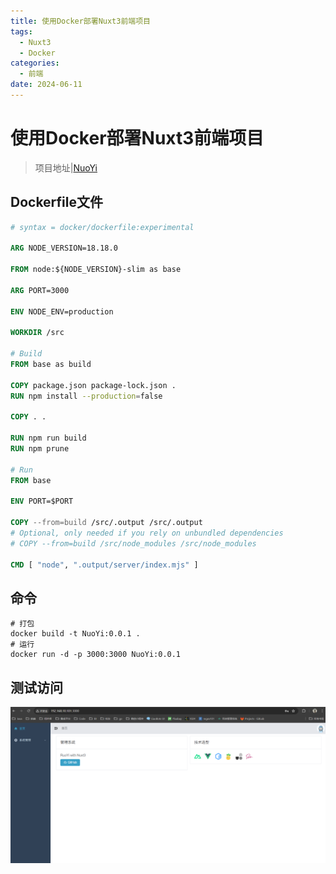```yaml
---
title: 使用Docker部署Nuxt3前端项目
tags:
  - Nuxt3
  - Docker
categories:
  - 前端
date: 2024-06-11
---
```


# 使用Docker部署Nuxt3前端项目

> 项目地址|[NuoYi](https://github.com/zorroe/NuoYi)

## Dockerfile文件

```dockerfile
# syntax = docker/dockerfile:experimental

ARG NODE_VERSION=18.18.0

FROM node:${NODE_VERSION}-slim as base

ARG PORT=3000

ENV NODE_ENV=production

WORKDIR /src

# Build
FROM base as build

COPY package.json package-lock.json .
RUN npm install --production=false

COPY . .

RUN npm run build
RUN npm prune

# Run
FROM base

ENV PORT=$PORT

COPY --from=build /src/.output /src/.output
# Optional, only needed if you rely on unbundled dependencies
# COPY --from=build /src/node_modules /src/node_modules

CMD [ "node", ".output/server/index.mjs" ]
```

## 命令

```shell
# 打包
docker build -t NuoYi:0.0.1 .
# 运行
docker run -d -p 3000:3000 NuoYi:0.0.1
```

## 测试访问

![image-20240621170302397](public/image-20240621170302397.png)
